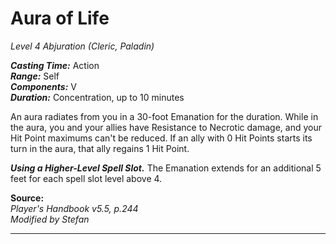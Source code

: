 # Aura of Life
*Level 4 Abjuration (Cleric, Paladin)*

***Casting Time:*** Action  
***Range:*** Self  
***Components:*** V  
***Duration:*** Concentration, up to 10 minutes

An aura radiates from you in a 30-foot Emanation for the duration. While in the aura, you and your allies have Resistance to Necrotic damage, and your Hit Point maximums can't be reduced. If an ally with 0 Hit Points starts its turn in the aura, that ally regains 1 Hit Point.

***Using a Higher-Level Spell Slot.*** The Emanation extends for an additional 5 feet for each spell slot level above 4.

**Source:**  
*Player's Handbook v5.5, p.244*  
*Modified by Stefan*  


---